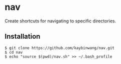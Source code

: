 # nav
Create shortcuts for navigating to specific directories.

## Installation
```
$ git clone https://github.com/kaybinwang/nav.git
$ cd nav
$ echo "source $(pwd)/nav.sh" >> ~/.bash_profile
```
